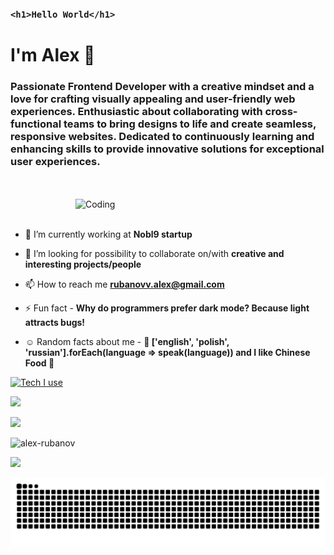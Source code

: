 ### `<h1>Hello World</h1>` 


<h1>I'm Alex 👋</h2>


<h3 align="left">Passionate Frontend Developer with a creative mindset and a love for crafting visually appealing and user-friendly web experiences. Enthusiastic about collaborating with cross-functional teams to bring designs to life and create seamless, responsive websites. Dedicated to continuously learning and enhancing skills to provide innovative solutions for exceptional user experiences.</h3>
<br/>
<br/>


<div>
  <img align="right" alt="Coding" width="400" src='https://cdn.dribbble.com/users/1162077/screenshots/4649464/media/c6590c70a5966a3baf311f081cdda5ff.gif' >
</div>
<br/>
<br/>


- 🔭 I’m currently working at  **Nobl9 startup**

- 👯 I’m looking for possibility to collaborate on/with  **creative and interesting projects/people**

- 📫 How to reach me  **rubanovv.alex@gmail.com**

- ⚡ Fun fact - **Why do programmers prefer dark mode? Because light attracts bugs!**
- ☺️	Random facts about me -  **👨 ['english', 'polish', 'russian'].forEach(language => speak(language)) and I like Chinese Food 🥢**

[![Tech I use](https://skillicons.dev/icons?i=js,ts,vue,react,nextjs,pinia,redux,nodejs,express,nest,mongodb,git,scss,bootstrap,tailwind,materialui,figma&theme=dark)](https://github.com/Alex-Rubanov)

<p>
  <a href="https://mail.google.com/mail/u/0/?source=mailto&to=rubanovv.alex@gmail.com&fs=1&tf=cm">
     <img src="https://img.shields.io/badge/Gmail-D14836?style=for-the-badge&logo=gmail&logoColor=white">
  </a>
</p>
<p>
  <a href="https://www.linkedin.com/in/alex-rubanov/">
     <img src="https://img.shields.io/badge/linkedin-%230077B5.svg?style=for-the-badge&logo=linkedin&logoColor=white">
  </a>
</p>
<p align="left">
  <img src="https://github-readme-stats.vercel.app/api/top-langs?username=alex-rubanov&show_icons=true&locale=en&layout=compact" alt="alex-rubanov" />
</p>

<p align="left" >
    <a href="https://www.codewars.com/users/Alex-Rubanov" target="_blank">
      <img width='400' src="https://github.r2v.ch/codewars?user=Alex-Rubanov" />
    </a>
</p>


![snake svg](https://github.com/Alex-Rubanov/Alex-Rubanov/blob/output/github-contribution-grid-snake.svg)

